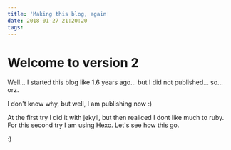 ```yaml
---
title: 'Making this blog, again'
date: 2018-01-27 21:20:20
tags:
---
```

# Welcome to version 2

Well... I started this blog like 1.6 years ago... but I did not published... so... orz.

I don't know why, but well, I am publishing now :)

At the first try I did it with jekyll, but then realiced I dont like much to ruby. For this second try I am using Hexo. Let's see how this go.

:)